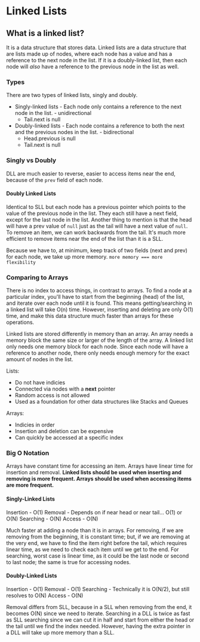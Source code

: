 # Linked Lists

## What is a linked list?

It is a data structure that stores data. Linked lists are a data structure that are lists made up of nodes, where each node has a value and has a reference to the next node in the list. If it is a doubly-linked list, then each node will _also_ have a reference to the previous node in the list as well.

### Types

There are two types of linked lists, singly and doubly.

- Singly-linked lists - Each node only contains a reference to the next node in the list. - unidirectional
  - Tail.next is null
- Doubly-linked lists - Each node contains a reference to both the next and the previous nodes in the list. - bidirectional
  - Head.previous is null
  - Tail.next is null

### Singly vs Doubly

DLL are much easier to reverse, easier to access items near the end, because of the `prev` field of each node.

#### Doubly Linked Lists

Identical to SLL but each node has a previous pointer which points to the value of the previous node in the list. They each still have a next field, except for the last node in the list. Another thing to mention is that the head will have a prev value of `null` just as the tail will have a next value of `null`. To remove an item, we can work backwards from the tail. It's much more efficient to remove items near the end of the list than it is a SLL.

Because we have to, at minimum, keep track of two fields (next and prev) for each node, we take up more memory. `more memory === more flexibility`

### Comparing to Arrays

There is no index to access things, in contrast to arrays. To find a node at a particular index, you'll have to start from the beginning (head) of the list, and iterate over each node until it is found. This means getting/searching in a linked list will take O(n) time. However, inserting and deleting are only O(1) time, and make this data structure much faster than arrays for these operations.

Linked lists are stored differently in memory than an array. An array needs a memory block the same size or larger of the length of the array. A linked list only needs one memory block for each node. Since each node will have a reference to another node, there only needs enough memory for the exact amount of nodes in the list.

Lists:

- Do not have indicies
- Connected via nodes with a __next__ pointer
- Random access is not allowed
- Used as a foundation for other data structures like Stacks and Queues

Arrays:

- Indicies in order
- Insertion and deletion can be expensive
- Can quickly be accessed at a specific index

### Big O Notation

Arrays have constant time for accessing an item. Arrays have linear time for insertion and removal. __Linked lists should be used when inserting and removing is more frequent. Arrays should be used when accessing items are more frequent.__

#### Singly-Linked Lists

Insertion - O(1)
Removal - Depends on if near head or near tail... O(1) or O(N)
Searching - O(N)
Access - O(N)

Much faster at adding a node than it is in arrays. For removing, if we are removing from the beginning, it is constant time; but, if we are removing at the very end, we have to find the item right before the tail, which requires linear time, as we need to check each item until we get to the end. For searching, worst case is linear time, as it could be the last node or second to last node; the same is true for accessing nodes.

#### Doubly-Linked Lists

Insertion - O(1)
Removal - O(1)
Searching - Technically it is O(N/2), but still resolves to O(N)
Access - O(N)

Removal differs from SLL, because in a SLL when removing from the end, it becomes O(N) since we need to iterate. Searching in a DLL is twice as fast as SLL searching since we can cut it in half and start from either the head or the tail until we find the index needed. However, having the extra pointer in a DLL will take up more memory than a SLL.
